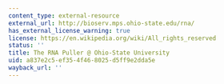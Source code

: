 ```yaml
---
content_type: external-resource
external_url: http://bioserv.mps.ohio-state.edu/rna/
has_external_license_warning: true
license: https://en.wikipedia.org/wiki/All_rights_reserved
status: ''
title: The RNA Puller @ Ohio-State University
uid: a837e2c5-ef35-4f46-8025-d5ff9e2dda5e
wayback_url: ''
---
```

